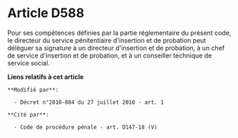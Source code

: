 # Article D588

Pour ses compétences définies par la partie réglementaire du présent code, le directeur du service pénitentiaire d'insertion
et de probation peut déléguer sa signature à un directeur d'insertion et de probation, à un chef de service d'insertion et de
probation, et à un conseiller technique de service social.

**Liens relatifs à cet article**

	**Modifié par**:

	  - Décret n°2010-884 du 27 juillet 2010 - art. 1

	**Cité par**:

	  - Code de procédure pénale - art. D147-18 (V)
